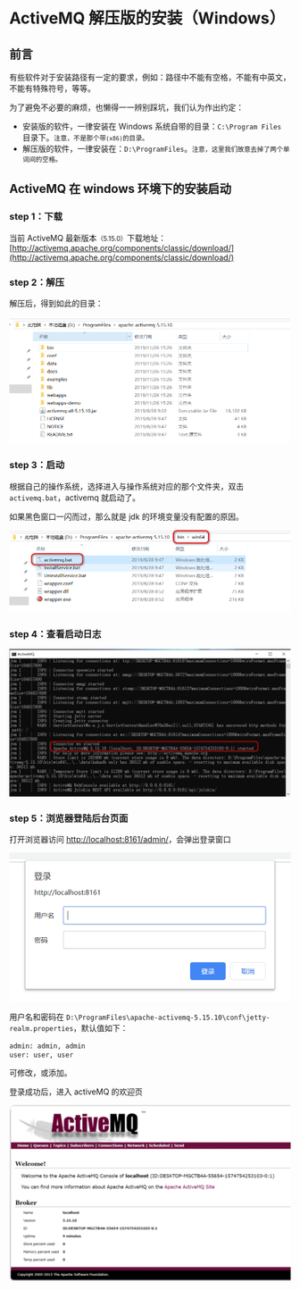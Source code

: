 # ActiveMQ 解压版的安装（Windows）

## 前言

有些软件对于安装路径有一定的要求，例如：路径中不能有空格，不能有中英文，不能有特殊符号，等等。

为了避免不必要的麻烦，也懒得一一辨别踩坑，我们认为作出约定：

- 安装版的软件，一律安装在 Windows 系统自带的目录：`C:\Program Files` 目录下。<small>注意，不是那个带`(x86)`的目录。</small>
- 解压版的软件，一律安装在：`D:\ProgramFiles`。<small>注意，这里我们故意去掉了两个单词间的空格。</small>

## ActiveMQ 在 windows 环境下的安装启动

### step 1：下载

当前 ActiveMQ 最新版本<small>（5.15.0）</small>下载地址：[http://activemq.apache.org/components/classic/download/](http://activemq.apache.org/components/classic/download/)

### step 2：解压

解压后，得到如此的目录：

![activemq-install-01](./_img/activemq-install-01.png)

### step 3：启动

根据自己的操作系统，选择进入与操作系统对应的那个文件夹，双击 `activemq.bat`，activemq 就启动了。

如果黑色窗口一闪而过，那么就是 jdk 的环境变量没有配置的原因。

![activemq-install-02](./_img/activemq-install-02.png)

### step 4：查看启动日志

![activemq-install-03](./_img/activemq-install-03.png)

### step 5：浏览器登陆后台页面

打开浏览器访问 [http://localhost:8161/admin/](http://localhost:8161/admin/)，会弹出登录窗口

![activemq-install-04](./_img/activemq-install-04.png)

用户名和密码在 `D:\ProgramFiles\apache-activemq-5.15.10\conf\jetty-realm.properties`，默认值如下：

```
admin: admin, admin
user: user, user
```

可修改，或添加。

登录成功后，进入 activeMQ 的欢迎页

![activemq-install-05](./_img/activemq-install-05.png)
